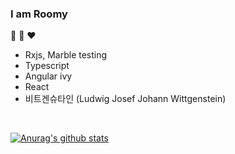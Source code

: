 ### I am Roomy

📌 🌟 ❤️
- Rxjs, Marble testing
- Typescript
- Angular ivy
- React
- 비트겐슈타인 (Ludwig Josef Johann Wittgenstein)

<br />

[![Anurag's github stats](https://github-readme-stats.vercel.app/api?username=wacilpong&show_icons=true&theme=dracula)](https://github.com/anuraghazra/github-readme-stats)

